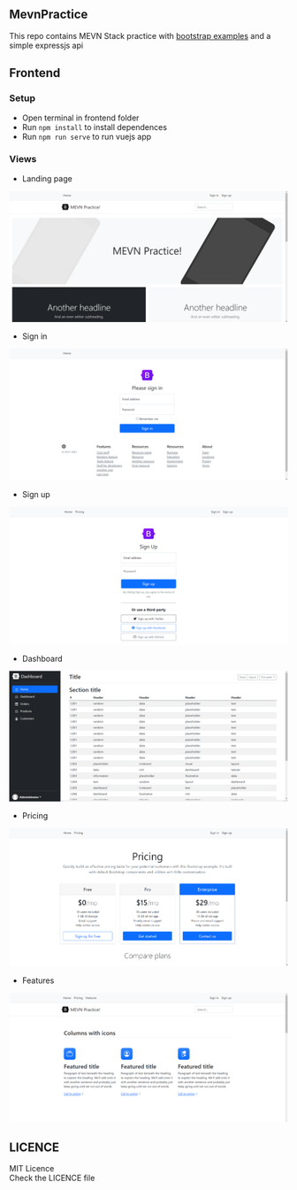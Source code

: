 ## MevnPractice

This repo contains MEVN Stack practice with [bootstrap examples](https://getbootstrap.com/docs/5.1/examples/) and a simple expressjs api

## Frontend

### Setup

- Open terminal in frontend folder
- Run `npm install` to install dependences
- Run `npm run serve` to run vuejs app

### Views

- Landing page

![landing page image](img/1.png)

- Sign in

![sign in image](img/2.png)

- Sign up

![sign up image](img/5.png)

- Dashboard

![dashboard image](img/3.png)

- Pricing

![pricing image](img/4.png)

- Features

![features image](img/6.png)

## LICENCE

MIT Licence  
Check the LICENCE file
